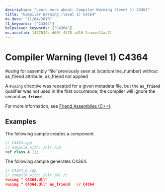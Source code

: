 ```yaml
---
description: "Learn more about: Compiler Warning (level 1) C4364"
title: "Compiler Warning (level 1) C4364"
ms.date: "11/04/2016"
f1_keywords: ["C4364"]
helpviewer_keywords: ["C4364"]
ms.assetid: 1477634c-d60f-4570-ad16-1aaeae24ac7f
---
```

# Compiler Warning (level 1) C4364

\#using for assembly 'file' previously seen at location(line_number) without as_friend attribute; as_friend not applied

A `#using` directive was repeated for a given metadata file, but the **`as_friend`** qualifier was not used in the first occurrence; the compiler will ignore the second **`as_friend`**.

For more information, see [Friend Assemblies (C++)](../../dotnet/friend-assemblies-cpp.md).

## Examples

The following sample creates a component.

```cpp
// C4364.cpp
// compile with: /clr /LD
ref class A {};
```

The following sample generates C4364.

```cpp
// C4364_b.cpp
// compile with: /clr /W1 /c
#using " C4364.dll"
#using " C4364.dll" as_friend   // C4364
```
